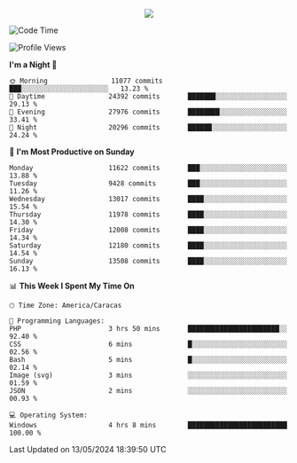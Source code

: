 <p align="center">
  <a href="http://www.github.com/thevacs">
    <img src="https://github-readme-streak-stats.herokuapp.com/?user=thevacs&stroke=ffffff&background=1c1917&ring=0891b2&fire=0891b2&currStreakNum=ffffff&currStreakLabel=0891b2&sideNums=ffffff&sideLabels=ffffff&dates=ffffff&hide_border=true" />
  </a>
</p>

<!--START_SECTION:waka-->
![Code Time](http://img.shields.io/badge/Code%20Time-2%2C499%20hrs%2035%20mins-blue)

![Profile Views](http://img.shields.io/badge/Profile%20Views-0-blue)

**I'm a Night 🦉** 

```text
🌞 Morning                11077 commits       ███░░░░░░░░░░░░░░░░░░░░░░   13.23 % 
🌆 Daytime                24392 commits       ███████░░░░░░░░░░░░░░░░░░   29.13 % 
🌃 Evening                27976 commits       ████████░░░░░░░░░░░░░░░░░   33.41 % 
🌙 Night                  20296 commits       ██████░░░░░░░░░░░░░░░░░░░   24.24 % 
```
📅 **I'm Most Productive on Sunday** 

```text
Monday                   11622 commits       ███░░░░░░░░░░░░░░░░░░░░░░   13.88 % 
Tuesday                  9428 commits        ███░░░░░░░░░░░░░░░░░░░░░░   11.26 % 
Wednesday                13017 commits       ████░░░░░░░░░░░░░░░░░░░░░   15.54 % 
Thursday                 11978 commits       ████░░░░░░░░░░░░░░░░░░░░░   14.30 % 
Friday                   12008 commits       ████░░░░░░░░░░░░░░░░░░░░░   14.34 % 
Saturday                 12180 commits       ████░░░░░░░░░░░░░░░░░░░░░   14.54 % 
Sunday                   13508 commits       ████░░░░░░░░░░░░░░░░░░░░░   16.13 % 
```


📊 **This Week I Spent My Time On** 

```text
🕑︎ Time Zone: America/Caracas

💬 Programming Languages: 
PHP                      3 hrs 50 mins       ███████████████████████░░   92.40 % 
CSS                      6 mins              █░░░░░░░░░░░░░░░░░░░░░░░░   02.56 % 
Bash                     5 mins              █░░░░░░░░░░░░░░░░░░░░░░░░   02.14 % 
Image (svg)              3 mins              ░░░░░░░░░░░░░░░░░░░░░░░░░   01.59 % 
JSON                     2 mins              ░░░░░░░░░░░░░░░░░░░░░░░░░   00.93 % 

💻 Operating System: 
Windows                  4 hrs 8 mins        █████████████████████████   100.00 % 
```


 Last Updated on 13/05/2024 18:39:50 UTC
<!--END_SECTION:waka-->

